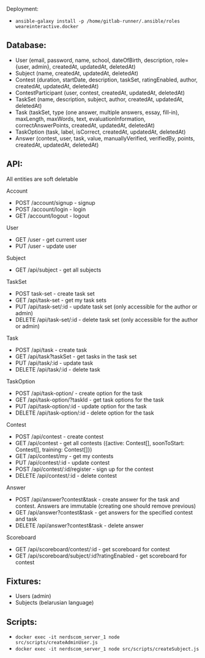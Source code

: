 Deployment:
- `ansible-galaxy install -p /home/gitlab-runner/.ansible/roles weareinteractive.docker`

Database:
-

- User (email, password, name, school, dateOfBirth, description, role={user, admin}, createdAt, updatedAt, deletedAt)
- Subject (name, createdAt, updatedAt, deletedAt)
- Contest (duration, startDate, description, taskSet, ratingEnabled, author, createdAt, updatedAt, deletedAt)
- ContestParticipant (user, contest, createdAt, updatedAt, deletedAt)
- TaskSet (name, description, subject, author, createdAt, updatedAt, deletedAt)
- Task (taskSet, type (one answer, multiple answers, essay, fill-in), maxLength, maxWords, text, evaluationInformation, correctAnswerPoints, createdAt, updatedAt, deletedAt)
- TaskOption (task, label, isCorrect, createdAt, updatedAt, deletedAt)
- Answer (contest, user, task, value, manuallyVerified, verifiedBy, points, createdAt, updatedAt, deletedAt)


API:
- 

All entities are soft deletable

Account
- POST /account/signup - signup
- POST /account/login - login
- GET /account/logout - logout

User
- GET /user - get current user
- PUT /user - update user 
  
Subject
- GET /api/subject - get all subjects
  
TaskSet
- POST task-set - create task set
- GET /api/task-set - get my task sets
- PUT /api/task-set/:id - update task set (only accessible for the author or admin)
- DELETE /api/task-set/:id - delete task set (only accessible for the author or admin)
  
Task
- POST /api/task - create task 
- GET /api/task?taskSet - get tasks in the task set
- PUT /api/task/:id - update task
- DELETE /api/task/:id - delete task
  
TaskOption
- POST /api/task-option/ - create option for the task
- GET /api/task-option/?taskId - get task options for the task
- PUT /api/task-option/:id - update option for the task
- DELETE /api/task-option/:id - delete option for the task
  
Contest
- POST /api/contest - create contest
- GET /api/contest - get all contests ({active: Contest[], soonToStart: Contest[], training: Contest[]})
- GET /api/contest/my - get my contests 
- PUT /api/contest/:id - update contest
- POST /api/contest/:id/register - sign up for the contest
- DELETE /api/contest/:id - delete contest
  
Answer
- POST /api/answer?contest&task - create answer for the task and contest. Answers are immutable (creating one should remove previous)
- GET /api/answer?contest&task - get answers for the specified contest and task
- DELETE /api/answer?contest&task - delete answer
  
Scoreboard
- GET /api/scoreboard/contest/:id - get scoreboard for contest 
- GET /api/scoreboard/subject/:id?ratingEnabled - get scoreboard for contest 

Fixtures:
-

- Users (admin)
- Subjects (belarusian language)


Scripts:
-

- `docker exec -it nerdscom_server_1 node src/scripts/createAdminUser.js`
- `docker exec -it nerdscom_server_1 node src/scripts/createSubject.js`